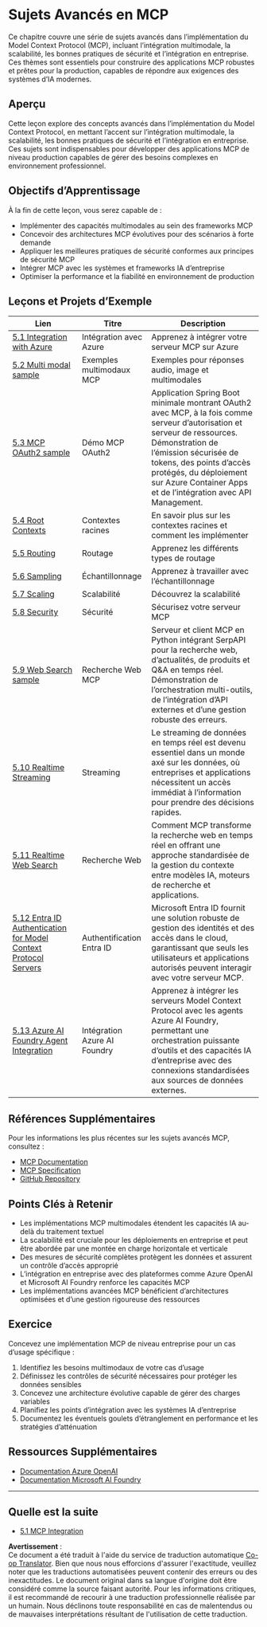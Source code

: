 <!--
CO_OP_TRANSLATOR_METADATA:
{
  "original_hash": "748c61250d4a326206b72b28f6154615",
  "translation_date": "2025-07-02T08:48:02+00:00",
  "source_file": "05-AdvancedTopics/README.md",
  "language_code": "fr"
}
-->
# Sujets Avancés en MCP

Ce chapitre couvre une série de sujets avancés dans l’implémentation du Model Context Protocol (MCP), incluant l’intégration multimodale, la scalabilité, les bonnes pratiques de sécurité et l’intégration en entreprise. Ces thèmes sont essentiels pour construire des applications MCP robustes et prêtes pour la production, capables de répondre aux exigences des systèmes d’IA modernes.

## Aperçu

Cette leçon explore des concepts avancés dans l’implémentation du Model Context Protocol, en mettant l’accent sur l’intégration multimodale, la scalabilité, les bonnes pratiques de sécurité et l’intégration en entreprise. Ces sujets sont indispensables pour développer des applications MCP de niveau production capables de gérer des besoins complexes en environnement professionnel.

## Objectifs d’Apprentissage

À la fin de cette leçon, vous serez capable de :

- Implémenter des capacités multimodales au sein des frameworks MCP  
- Concevoir des architectures MCP évolutives pour des scénarios à forte demande  
- Appliquer les meilleures pratiques de sécurité conformes aux principes de sécurité MCP  
- Intégrer MCP avec les systèmes et frameworks IA d’entreprise  
- Optimiser la performance et la fiabilité en environnement de production  

## Leçons et Projets d’Exemple

| Lien | Titre | Description |
|------|-------|-------------|
| [5.1 Integration with Azure](./mcp-integration/README.md) | Intégration avec Azure | Apprenez à intégrer votre serveur MCP sur Azure |
| [5.2 Multi modal sample](./mcp-multi-modality/README.md) | Exemples multimodaux MCP | Exemples pour réponses audio, image et multimodales |
| [5.3 MCP OAuth2 sample](../../../05-AdvancedTopics/mcp-oauth2-demo) | Démo MCP OAuth2 | Application Spring Boot minimale montrant OAuth2 avec MCP, à la fois comme serveur d’autorisation et serveur de ressources. Démonstration de l’émission sécurisée de tokens, des points d’accès protégés, du déploiement sur Azure Container Apps et de l’intégration avec API Management. |
| [5.4 Root Contexts](./mcp-root-contexts/README.md) | Contextes racines | En savoir plus sur les contextes racines et comment les implémenter |
| [5.5 Routing](./mcp-routing/README.md) | Routage | Apprenez les différents types de routage |
| [5.6 Sampling](./mcp-sampling/README.md) | Échantillonnage | Apprenez à travailler avec l’échantillonnage |
| [5.7 Scaling](./mcp-scaling/README.md) | Scalabilité | Découvrez la scalabilité |
| [5.8 Security](./mcp-security/README.md) | Sécurité | Sécurisez votre serveur MCP |
| [5.9 Web Search sample](./web-search-mcp/README.md) | Recherche Web MCP | Serveur et client MCP en Python intégrant SerpAPI pour la recherche web, d’actualités, de produits et Q&A en temps réel. Démonstration de l’orchestration multi-outils, de l’intégration d’API externes et d’une gestion robuste des erreurs. |
| [5.10 Realtime Streaming](./mcp-realtimestreaming/README.md) | Streaming | Le streaming de données en temps réel est devenu essentiel dans un monde axé sur les données, où entreprises et applications nécessitent un accès immédiat à l’information pour prendre des décisions rapides. |
| [5.11 Realtime Web Search](./mcp-realtimesearch/README.md) | Recherche Web | Comment MCP transforme la recherche web en temps réel en offrant une approche standardisée de la gestion du contexte entre modèles IA, moteurs de recherche et applications. |
| [5.12  Entra ID Authentication for Model Context Protocol Servers](./mcp-security-entra/README.md) | Authentification Entra ID | Microsoft Entra ID fournit une solution robuste de gestion des identités et des accès dans le cloud, garantissant que seuls les utilisateurs et applications autorisés peuvent interagir avec votre serveur MCP. |
| [5.13 Azure AI Foundry Agent Integration](./mcp-foundry-agent-integration/README.md) | Intégration Azure AI Foundry | Apprenez à intégrer les serveurs Model Context Protocol avec les agents Azure AI Foundry, permettant une orchestration puissante d’outils et des capacités IA d’entreprise avec des connexions standardisées aux sources de données externes. |

## Références Supplémentaires

Pour les informations les plus récentes sur les sujets avancés MCP, consultez :  
- [MCP Documentation](https://modelcontextprotocol.io/)  
- [MCP Specification](https://spec.modelcontextprotocol.io/)  
- [GitHub Repository](https://github.com/modelcontextprotocol)  

## Points Clés à Retenir

- Les implémentations MCP multimodales étendent les capacités IA au-delà du traitement textuel  
- La scalabilité est cruciale pour les déploiements en entreprise et peut être abordée par une montée en charge horizontale et verticale  
- Des mesures de sécurité complètes protègent les données et assurent un contrôle d’accès approprié  
- L’intégration en entreprise avec des plateformes comme Azure OpenAI et Microsoft AI Foundry renforce les capacités MCP  
- Les implémentations avancées MCP bénéficient d’architectures optimisées et d’une gestion rigoureuse des ressources  

## Exercice

Concevez une implémentation MCP de niveau entreprise pour un cas d’usage spécifique :

1. Identifiez les besoins multimodaux de votre cas d’usage  
2. Définissez les contrôles de sécurité nécessaires pour protéger les données sensibles  
3. Concevez une architecture évolutive capable de gérer des charges variables  
4. Planifiez les points d’intégration avec les systèmes IA d’entreprise  
5. Documentez les éventuels goulets d’étranglement en performance et les stratégies d’atténuation  

## Ressources Supplémentaires

- [Documentation Azure OpenAI](https://learn.microsoft.com/en-us/azure/ai-services/openai/)  
- [Documentation Microsoft AI Foundry](https://learn.microsoft.com/en-us/ai-services/)  

---

## Quelle est la suite

- [5.1 MCP Integration](./mcp-integration/README.md)

**Avertissement** :  
Ce document a été traduit à l'aide du service de traduction automatique [Co-op Translator](https://github.com/Azure/co-op-translator). Bien que nous nous efforcions d'assurer l'exactitude, veuillez noter que les traductions automatisées peuvent contenir des erreurs ou des inexactitudes. Le document original dans sa langue d'origine doit être considéré comme la source faisant autorité. Pour les informations critiques, il est recommandé de recourir à une traduction professionnelle réalisée par un humain. Nous déclinons toute responsabilité en cas de malentendus ou de mauvaises interprétations résultant de l'utilisation de cette traduction.
